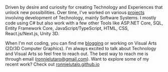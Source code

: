 Driven by desire and curiosity for creating Technology and Experiences that unlock new possibilities. Over time, I've worked on various [projects](https://ronnielutalo.github.io/work/engineering/) involving development of Technology, mainly Software Systems. I mostly code using C# but also work with a few other Tools like ASP.NET Core, SQL, Entity Framework Core, JavaScript/TypeScript, HTML, CSS, React.js/Next.js, Unity 3D.

When I'm not coding, you can find me [blogging](https://ronnielutalo.github.io/blog/) or working on Visual Arts (2D/3D Computer Graphics). I'm always excited to talk about Technology and Visual Arts so feel free to reach out. The best way to reach me is through email (ronnielutaro@gmail.com). Want to explore some of my recent work? Check out [ronnielutalo.github.io](https://ronnielutalo.github.io/)

